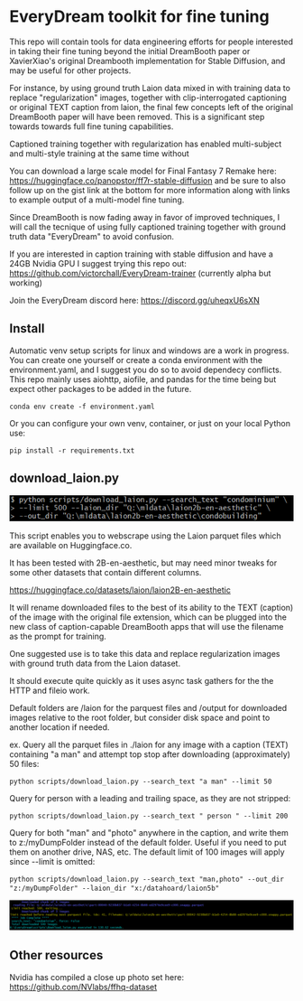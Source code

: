 # EveryDream toolkit for fine tuning

This repo will contain tools for data engineering efforts for people interested in taking their fine tuning beyond the initial DreamBooth paper or XavierXiao's original Dreambooth implementation for Stable Diffusion, and may be useful for other projects.

For instance, by using ground truth Laion data mixed in with training data to replace "regularization" images, together with clip-interrogated captioning or original TEXT caption from laion, the final few concepts left of the original DreamBooth paper will have been removed.  This is a significant step towards towards full fine tuning capabilities. 

Captioned training together with regularization has enabled multi-subject and multi-style training at the same time without

You can download a large scale model for Final Fantasy 7 Remake here: https://huggingface.co/panopstor/ff7r-stable-diffusion and be sure to also follow up on the gist link at the bottom for more information along with links to example output of a multi-model fine tuning. 

Since DreamBooth is now fading away in favor of improved techniques, I will call the tecnique of using fully captioned training together with ground truth data "EveryDream" to avoid confusion.

If you are interested in caption training with stable diffusion and have a 24GB Nvidia GPU I suggest trying this repo out:
https://github.com/victorchall/EveryDream-trainer (currently alpha but working)

Join the EveryDream discord here: https://discord.gg/uheqxU6sXN

## Install

Automatic venv setup scripts for linux and windows are a work in progress.  You can create one yourself or create a conda environment with the environment.yaml, and I suggest you do so to avoid dependecy conflicts.  This repo mainly uses aiohttp, aiofile, and pandas for the time being but expect other packages to be added in the future.

    conda env create -f environment.yaml

Or you can configure your own venv, container, or just on your local Python use:

    pip install -r requirements.txt

## download_laion.py

![](demo/demo03.png)

This script enables you to webscrape using the Laion parquet files which are available on Huggingface.co. 

It has been tested with 2B-en-aesthetic, but may need minor tweaks for some other datasets that contain different columns.

https://huggingface.co/datasets/laion/laion2B-en-aesthetic


 It will rename downloaded files to the best of its ability to the TEXT (caption) of the image with the original file extension, which can be plugged into the new class of caption-capable DreamBooth apps that will use the filename as the prompt for training.  

One suggested use is to take this data and replace regularization images with ground truth data from the Laion dataset.

It should execute quite quickly as it uses async task gathers for the the HTTP and fileio work. 

Default folders are /laion for the parquest files and /output for downloaded images relative to the root folder, but consider disk space and point to another location if needed.

ex. Query all the parquet files in ./laion for any image with a caption (TEXT) containing "a man" and attempt top stop after downloading (approximately) 50 files:

    python scripts/download_laion.py --search_text "a man" --limit 50

Query for person with a leading and trailing space, as they are not stripped:

    python scripts/download_laion.py --search_text " person " --limit 200

Query for both "man" and "photo" anywhere in the caption, and write them to z:/myDumpFolder instead of the default folder.  Useful if you need to put them on another drive, NAS, etc.  The default limit of 100 images will apply since --limit is omitted:

    python scripts/download_laion.py --search_text "man,photo" --out_dir "z:/myDumpFolder" --laion_dir "x:/datahoard/laion5b"

![](demo/demo02.png)

## Other resources

Nvidia has compiled a close up photo set here: https://github.com/NVlabs/ffhq-dataset